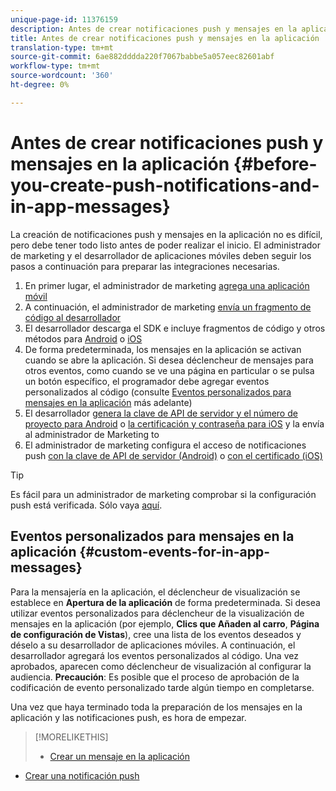 ```yaml
---
unique-page-id: 11376159
description: Antes de crear notificaciones push y mensajes en la aplicación - Documentos de marketing - Documentación del producto
title: Antes de crear notificaciones push y mensajes en la aplicación
translation-type: tm+mt
source-git-commit: 6ae882dddda220f7067babbe5a057eec82601abf
workflow-type: tm+mt
source-wordcount: '360'
ht-degree: 0%

---
```



# Antes de crear notificaciones push y mensajes en la aplicación {#before-you-create-push-notifications-and-in-app-messages}

La creación de notificaciones push y mensajes en la aplicación no es difícil, pero debe tener todo listo antes de poder realizar el inicio. El administrador de marketing y el desarrollador de aplicaciones móviles deben seguir los pasos a continuación para preparar las integraciones necesarias.

1. En primer lugar, el administrador de marketing [agrega una aplicación móvil](add-a-mobile-app.md)
1. A continuación, el administrador de marketing [envía un fragmento de código al desarrollador](send-sdk-code-to-a-developer.md)
1. El desarrollador descarga el SDK e incluye fragmentos de código y otros métodos para [Android](https://developers.marketo.com/documentation/mobile/installation-instructions-on-android/) o [iOS](https://developers.marketo.com/documentation/mobile/installation-instructions-on-ios/)
1. De forma predeterminada, los mensajes en la aplicación se activan cuando se abre la aplicación. Si desea déclencheur de mensajes para otros eventos, como cuando se ve una página en particular o se pulsa un botón específico, el programador debe agregar eventos personalizados al código (consulte [Eventos personalizados para mensajes en la aplicación](#CustomEvents) más adelante)
1. El desarrollador [genera la clave de API de servidor y el número de proyecto para Android](https://developers.marketo.com/documentation/mobile/enabling-push-notifications-on-android/) o [la certificación y contraseña para iOS](https://developers.marketo.com/documentation/mobile/enabling-push-notifications-on-ios/) y la envía al administrador de Marketing to
1. El administrador de marketing configura el acceso de notificaciones push [con la clave de API de servidor (Android)](configure-mobile-app-android-push-access.md) o [con el certificado (iOS)](configure-mobile-app-ios-push-access.md)

>[!TIP]
>
>Es fácil para un administrador de marketing comprobar si la configuración push está verificada. Sólo vaya [aquí](verify-push-configuration.md).

## Eventos personalizados para mensajes en la aplicación {#custom-events-for-in-app-messages}

Para la mensajería en la aplicación, el déclencheur de visualización se establece en **Apertura de la aplicación** de forma predeterminada. Si desea utilizar eventos personalizados para déclencheur de la visualización de mensajes en la aplicación (por ejemplo, **Clics que Añaden al carro**, **Página de configuración de Vistas**), cree una lista de los eventos deseados y déselo a su desarrollador de aplicaciones móviles. A continuación, el desarrollador agregará los eventos personalizados al código. Una vez aprobados, aparecen como déclencheur de visualización al configurar la audiencia. **Precaución**: Es posible que el proceso de aprobación de la codificación de evento personalizado tarde algún tiempo en completarse.

Una vez que haya terminado toda la preparación de los mensajes en la aplicación y las notificaciones push, es hora de empezar.

>[!MORELIKETHIS]
>
>* [Crear un mensaje en la aplicación](https://docs.marketo.com/display/docs/create+an+in-app+message)
   >
   >
* [Crear una notificación push](../../../product-docs/mobile-marketing/push-notifications/create-a-push-notification.md)

>



